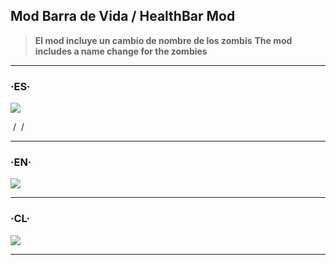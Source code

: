 ## Mod Barra de Vida / HealthBar Mod
>  **El mod incluye un cambio de nombre de los zombis**
>  **The mod includes a name change for the zombies**

------------

### ·ES·

[![](https://raw.githubusercontent.com/ivanmy-dev/images/main/readme%20images/Spain_flags_flag_8858.png?token=GHSAT0AAAAAACWAWZOBTFUW7GS5BW2DXSD4ZWBH5YQ)]()

![]() / ![]() / ![]()

------------
### ·EN·

[![](https://raw.githubusercontent.com/ivanmy-dev/images/main/readme%20images/unitedstates_flags_flag_9093.png?token=GHSAT0AAAAAACWAWZOAOKTDEHGHLRQB4FZCZWBH5ZQ)]()


------------

### ·CL·

[![](https://raw.githubusercontent.com/ivanmy-dev/images/main/readme%20images/Chile_flags_flag_9029.png?token=GHSAT0AAAAAACWAWZOAGSZYNTRKLKLSRUDQZWBH5XA)]() 


------------
